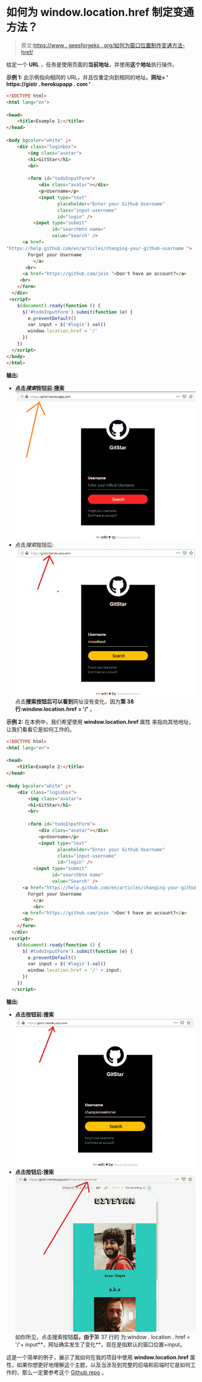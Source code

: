 # 如何为 window.location.href 制定变通方法？

> 原文:[https://www . geesforgeks . org/如何为窗口位置制作变通方法-href/](https://www.geeksforgeeks.org/how-to-make-workaround-for-window-location-href/)

给定一个 **URL** ，任务是使用页面的**当前地址**，并使用**这个地址**执行操作。

**示例 1:** 此示例指向相同的 URL，并且仅重定向到相同的地址。**网址= ' https://gistr . herokupapp . com '**

```html
<!DOCTYPE html>
<html lang="en">

<head>
    <title>Example 1:</title>
</head>

<body bgcolor="white" ;>
    <div class="loginbox">
        <img class="avatar">
        <h1>GitStar</h1>
        <br>

        <form id="todoInputForm">
            <div class="avatar"></div>
            <p>Username</p>
            <input type="text"
                   placeholder="Enter your Github Username" 
                   class="input-username"
                   id="login" />
          <input type="submit" 
                 id="searchbtn name=" 
                 value="Search" />
      <a href=
"https://help.github.com/en/articles/changing-your-github-username ">
        Forgot your Username
          </a>
       <br>
      <a href="https://github.com/join ">Don't have an account?</a>
     <br>
    </form>
  </div>
 <script>
    $(document).ready(function () {
      $('#todoInputForm').submit(function (e) {
        e.preventDefault()
        var input = $('#login').val()
        window.location.href = '/'
      })
    })
  </script>
</body>
</html>
```

**输出:**

*   **点击*搜索*按钮前:搜索**
    ![](img/9d91bfcd60e2f5573e25fdbb9b63bc50.png)
*   点击*搜索*按钮后:
    ![](img/5a22f537c2ea4bd914034565b19cc4ce.png)
    点击**搜索按钮后可以看到**网址没有变化，因为**第 38 行:window.location.href = '/'** 。

**示例 2:** 在本例中，我们希望使用 **window.location.href** 属性
来指向其他地址，让我们看看它是如何工作的。

```html
<!DOCTYPE html>
<html lang="en">

<head>
    <title>Example 2:</title>
</head>

<body bgcolor="white" ;>
    <div class="loginbox">
        <img class="avatar">
        <h1>GitStar</h1>
        <br>

        <form id="todoInputForm">
            <div class="avatar"></div>
            <p>Username</p>
            <input type="text"
                   placeholder="Enter your Github Username"
                   class="input-username" 
                   id="login" />
          <input type="submit"
                 id="searchbtn name" 
                 value="Search" />
      <a href="https://help.github.com/en/articles/changing-your-github-username">
        Forgot your Username
          </a>
          <br>
      <a href="https://github.com/join ">Don't have an account?</a>
      <br>
    </form>
  </div>
 <script>
    $(document).ready(function () {
      $('#todoInputForm').submit(function (e) {
        e.preventDefault()
        var input = $('#login').val()
        window.location.href = '/' + input;
      })
    })
  </script>
```

**输出:**

*   **点击按钮前:搜索**
    ![](img/3f08fb370084abcc7b5f91e699e4ba25.png)
*   **点击按钮后:搜索**
    ![](img/5398fcff2ffcae873ce42d778bec8c1d.png)
    如你所见，点击搜索按钮**后，由于**第 37 行的
    为:window . location . href = '/'+ input**，网址确实发生了变化**，现在是指默认的窗口位置+input。

这是一个简单的例子，展示了我如何在我的项目中使用 **window.location.href** 属性，如果你想更好地理解这个主题，以及当涉及到完整的后端和前端时它是如何工作的，那么一定要参考这个 [Github repo](https://github.com/imsashwat/GitStar) 。
